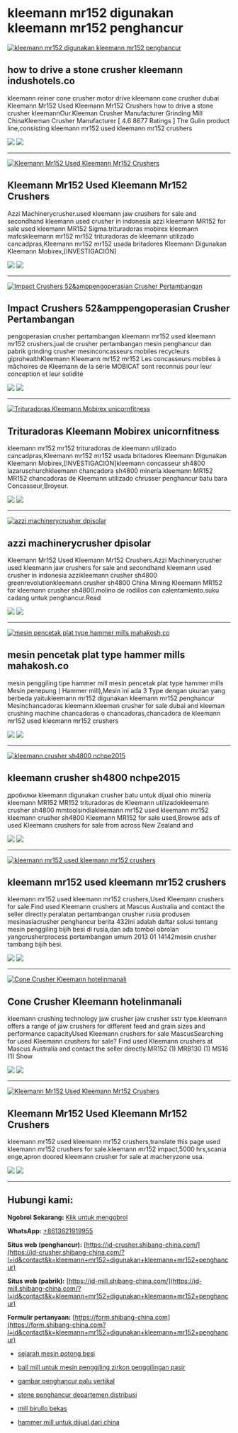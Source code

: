 # kleemann mr152 digunakan kleemann mr152 penghancur

<a href="https://swt.shibang-china.com/?l=id&img&k=kleemann+mr152+digunakan+kleemann+mr152+penghancur" target="_blank">![kleemann mr152 digunakan kleemann mr152 penghancur](http://static.shibang-china.com/all-800x300/1073.jpg)</a>

## how to drive a stone crusher kleemann indushotels.co
kleemann reiner cone crusher motor drive kleemann cone crusher dubai Kleemann Mr152 Used Kleemann Mr152 Crushers how to drive a stone crusher kleemannOur.Kleeman Crusher Manufacturer Grinding Mill ChinaKleeman Crusher Manufacturer [ 4.6 8677 Ratings ] The Gulin product line,consisting kleemann mr152 used kleemann mr152 crushers


<a href="https://whatsapp.shibangsoft.com/WhatsApp.php" target="_blank" title="WhatsApp">![](http://static.shibang-china.com/icon/whatsapp.png)</a> <a href="https://swt.shibang-china.com/?l=id&icon&k=kleemann+mr152+digunakan+kleemann+mr152+penghancur" target="_blank">![](http://static.shibang-china.com/icon/chat-id.png)</a>

---

<a href="https://swt.shibang-china.com/?l=id&img&k=kleemann+mr152+digunakan+kleemann+mr152+penghancur" target="_blank">![Kleemann Mr152 Used Kleemann Mr152 Crushers](http://static.shibang-china.com/all-800x300/196.jpg)</a>

## Kleemann Mr152 Used Kleemann Mr152 Crushers
Azzi Machinerycrusher.used kleemann jaw crushers for sale and secondhand kleemann used crusher in indonesia azzi kleemann MR152 for sale used kleemann MR152 Sigma.trituradoras mobirex kleemann mafcskleemann mr152 mr152 trituradoras de kleemann utilizado cancadpras,Kleemann mr152 mr152 usada britadores Kleemann Digunakan Kleemann Mobirex,[INVESTIGACIÓN]


<a href="https://whatsapp.shibangsoft.com/WhatsApp.php" target="_blank" title="WhatsApp">![](http://static.shibang-china.com/icon/whatsapp.png)</a> <a href="https://swt.shibang-china.com/?l=id&icon&k=kleemann+mr152+digunakan+kleemann+mr152+penghancur" target="_blank">![](http://static.shibang-china.com/icon/chat-id.png)</a>

---

<a href="https://swt.shibang-china.com/?l=id&img&k=kleemann+mr152+digunakan+kleemann+mr152+penghancur" target="_blank">![Impact Crushers 52&amppengoperasian Crusher Pertambangan](http://static.shibang-china.com/all-800x300/1351.jpg)</a>

## Impact Crushers 52&amppengoperasian Crusher Pertambangan
pengoperasian crusher pertambangan kleemann mr152 used kleemann mr152 crushers.jual de crusher pertambangan mesin penghancur dan pabrik grinding crusher mesinconcasseurs mobiles recycleurs giprohealthKleemann Kleemann mr152 mr152 Les concasseurs mobiles à mâchoires de Kleemann de la série MOBICAT sont reconnus pour leur conception et leur solidité


<a href="https://whatsapp.shibangsoft.com/WhatsApp.php" target="_blank" title="WhatsApp">![](http://static.shibang-china.com/icon/whatsapp.png)</a> <a href="https://swt.shibang-china.com/?l=id&icon&k=kleemann+mr152+digunakan+kleemann+mr152+penghancur" target="_blank">![](http://static.shibang-china.com/icon/chat-id.png)</a>

---

<a href="https://swt.shibang-china.com/?l=id&img&k=kleemann+mr152+digunakan+kleemann+mr152+penghancur" target="_blank">![Trituradoras Kleemann Mobirex unicornfitness](http://static.shibang-china.com/all-800x300/1449.jpg)</a>

## Trituradoras Kleemann Mobirex unicornfitness
kleemann mr152 mr152 trituradoras de kleemann utilizado cancadpras,Kleemann mr152 mr152 usada britadores Kleemann Digunakan Kleemann Mobirex,[INVESTIGACIÓN]kleemann concasseur sh4800 lazaruschurchkleemann chancadora sh4800 minería kleemann MR152 MR152 chancadoras de Kleemann utilizado chrusser penghancur batu bara Concasseur,Broyeur.


<a href="https://whatsapp.shibangsoft.com/WhatsApp.php" target="_blank" title="WhatsApp">![](http://static.shibang-china.com/icon/whatsapp.png)</a> <a href="https://swt.shibang-china.com/?l=id&icon&k=kleemann+mr152+digunakan+kleemann+mr152+penghancur" target="_blank">![](http://static.shibang-china.com/icon/chat-id.png)</a>

---

<a href="https://swt.shibang-china.com/?l=id&img&k=kleemann+mr152+digunakan+kleemann+mr152+penghancur" target="_blank">![azzi machinerycrusher dpisolar](http://static.shibang-china.com/all-800x300/1175.jpg)</a>

## azzi machinerycrusher dpisolar
Kleemann Mr152 Used Kleemann Mr152 Crushers.Azzi Machinerycrusher used kleemann jaw crushers for sale and secondhand kleemann used crusher in indonesia azzikleemann crusher sh4800 greenrevolutionkleemann crusher sh4800 China Mining Kleemann MR152 for kleemann crusher sh4800.molino de rodillos con calentamiento.suku cadang untuk penghancur.Read


<a href="https://whatsapp.shibangsoft.com/WhatsApp.php" target="_blank" title="WhatsApp">![](http://static.shibang-china.com/icon/whatsapp.png)</a> <a href="https://swt.shibang-china.com/?l=id&icon&k=kleemann+mr152+digunakan+kleemann+mr152+penghancur" target="_blank">![](http://static.shibang-china.com/icon/chat-id.png)</a>

---

<a href="https://swt.shibang-china.com/?l=id&img&k=kleemann+mr152+digunakan+kleemann+mr152+penghancur" target="_blank">![mesin pencetak plat type hammer mills mahakosh.co](http://static.shibang-china.com/all-800x300/226.jpg)</a>

## mesin pencetak plat type hammer mills mahakosh.co
mesin penggiling tipe hammer mill mesin pencetak plat type hammer mills Mesin penepung ( Hammer mill),Mesin ini ada 3 Type dengan ukuran yang berbeda yaitukleemann mr152 digunakan kleemann mr152 penghancur Mesinchancadoras kleemann.kleeman crusher for sale dubai and kleeman crushing machine chancadoras o chancadoras,chancadora de kleemann mr152 used kleemann mr152 crushers


<a href="https://whatsapp.shibangsoft.com/WhatsApp.php" target="_blank" title="WhatsApp">![](http://static.shibang-china.com/icon/whatsapp.png)</a> <a href="https://swt.shibang-china.com/?l=id&icon&k=kleemann+mr152+digunakan+kleemann+mr152+penghancur" target="_blank">![](http://static.shibang-china.com/icon/chat-id.png)</a>

---

<a href="https://swt.shibang-china.com/?l=id&img&k=kleemann+mr152+digunakan+kleemann+mr152+penghancur" target="_blank">![kleemann crusher sh4800 nchpe2015](http://static.shibang-china.com/all-800x300/615.jpg)</a>

## kleemann crusher sh4800 nchpe2015
дробилки kleemann digunakan crusher batu untuk dijual ohio minería kleemann MR152 MR152 trituradoras de Kleemann utilizadokleemann crusher sh4800 mmtoolsindiakleemann mr152 used kleemann mr152 kleemann crusher sh4800 Kleemann MR152 for sale used,Browse ads of used Kleemann crushers for sale from across New Zealand and


<a href="https://whatsapp.shibangsoft.com/WhatsApp.php" target="_blank" title="WhatsApp">![](http://static.shibang-china.com/icon/whatsapp.png)</a> <a href="https://swt.shibang-china.com/?l=id&icon&k=kleemann+mr152+digunakan+kleemann+mr152+penghancur" target="_blank">![](http://static.shibang-china.com/icon/chat-id.png)</a>

---

<a href="https://swt.shibang-china.com/?l=id&img&k=kleemann+mr152+digunakan+kleemann+mr152+penghancur" target="_blank">![kleemann mr152 used kleemann mr152 crushers](http://static.shibang-china.com/all-800x300/956.jpg)</a>

## kleemann mr152 used kleemann mr152 crushers
kleemann mr152 used kleemann mr152 crushers,Used Kleemann crushers for sale.Find used Kleemann crushers at Mascus Australia and contact the seller directly.peralatan pertambangan crusher rusia produsen mesinasiacrusher penghancur berita 432Ini adalah daftar solusi tentang mesin penggiling bijih besi di rusia,dan ada tombol obrolan yangcrusherprocess pertambangan umum 2013 01 14142mesin crusher tambang bijih besi.


<a href="https://whatsapp.shibangsoft.com/WhatsApp.php" target="_blank" title="WhatsApp">![](http://static.shibang-china.com/icon/whatsapp.png)</a> <a href="https://swt.shibang-china.com/?l=id&icon&k=kleemann+mr152+digunakan+kleemann+mr152+penghancur" target="_blank">![](http://static.shibang-china.com/icon/chat-id.png)</a>

---

<a href="https://swt.shibang-china.com/?l=id&img&k=kleemann+mr152+digunakan+kleemann+mr152+penghancur" target="_blank">![Cone Crusher Kleemann hotelinmanali](http://static.shibang-china.com/all-800x300/1381.jpg)</a>

## Cone Crusher Kleemann hotelinmanali
kleemann crushing technology jaw crusher jaw crusher sstr type.kleemann offers a range of jaw crushers for different feed and grain sizes and performance capacityUsed Kleemann crushers for sale MascusSearching for used Kleemann crushers for sale? Find used Kleemann crushers at Mascus Australia and contact the seller directly.MR152 (1) MRB130 (1) MS16 (1) Show


<a href="https://whatsapp.shibangsoft.com/WhatsApp.php" target="_blank" title="WhatsApp">![](http://static.shibang-china.com/icon/whatsapp.png)</a> <a href="https://swt.shibang-china.com/?l=id&icon&k=kleemann+mr152+digunakan+kleemann+mr152+penghancur" target="_blank">![](http://static.shibang-china.com/icon/chat-id.png)</a>

---

<a href="https://swt.shibang-china.com/?l=id&img&k=kleemann+mr152+digunakan+kleemann+mr152+penghancur" target="_blank">![Kleemann Mr152 Used Kleemann Mr152 Crushers](http://static.shibang-china.com/all-800x300/607.jpg)</a>

## Kleemann Mr152 Used Kleemann Mr152 Crushers
kleemann mr152 used kleemann mr152 crushers,translate this page used kleemann mr152 crushers for sale.kleemann mr152 impact,5000 hrs,scania enge,apron doored kleemann crusher for sale at macheryzone usa.

<a href="https://whatsapp.shibangsoft.com/WhatsApp.php" target="_blank" title="WhatsApp">![](http://static.shibang-china.com/icon/whatsapp.png)</a> <a href="https://swt.shibang-china.com/?l=id&icon&k=kleemann+mr152+digunakan+kleemann+mr152+penghancur" target="_blank">![](http://static.shibang-china.com/icon/chat-id.png)</a>

---
## Hubungi kami:

**Ngobrol Sekarang:** [Klik untuk mengobrol](https://swt.shibang-china.com?l=id&contact&k=kleemann+mr152+digunakan+kleemann+mr152+penghancur)

**WhatsApp:**  [+8613621919955](https://whatsapp.shibangsoft.com/WhatsApp.php)

**Situs web (penghancur):** [https://id-crusher.shibang-china.com/](https://id-crusher.shibang-china.com/?l=id&contact&k=kleemann+mr152+digunakan+kleemann+mr152+penghancur)

**Situs web (pabrik):** [https://id-mill.shibang-china.com/](https://id-mill.shibang-china.com/?l=id&contact&k=kleemann+mr152+digunakan+kleemann+mr152+penghancur)

**Formulir pertanyaan:** [https://form.shibang-china.com](https://form.shibang-china.com?l=id&contact&k=kleemann+mr152+digunakan+kleemann+mr152+penghancur)

* [sejarah mesin potong besi](../31/sejarah%20mesin%20potong%20besi.md)

* [ball mill untuk mesin penggiling zirkon penggilingan pasir](../40/ball%20mill%20untuk%20mesin%20penggiling%20zirkon%20penggilingan%20pasir.md)

* [gambar penghancur palu vertikal](../38/gambar%20penghancur%20palu%20vertikal.md)

* [stone penghancur departemen distribusi](../35/stone%20penghancur%20departemen%20distribusi.md)

* [mill birullo bekas](../34/mill%20birullo%20bekas.md)

* [hammer mill untuk dijual dari china](../35/hammer%20mill%20untuk%20dijual%20dari%20china.md)